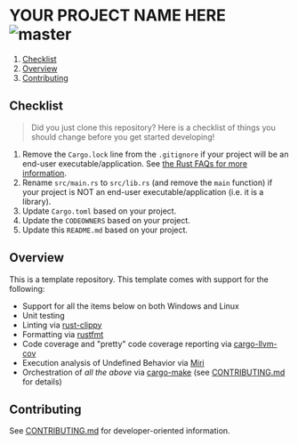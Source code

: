 # YOUR PROJECT NAME HERE ![master](https://github.com/cooperwalbrun/rust-template/workflows/master/badge.svg)

1. [Checklist](#checklist)
2. [Overview](#overview)
3. [Contributing](#contributing)

## Checklist

>Did you just clone this repository? Here is a checklist of things you should change before you get
>started developing!

1. Remove the `Cargo.lock` line from the `.gitignore` if your project will be an end-user
   executable/application. See
   [the Rust FAQs for more information](https://doc.rust-lang.org/cargo/faq.html#why-do-binaries-have-cargolock-in-version-control-but-not-libraries).
2. Rename `src/main.rs` to `src/lib.rs` (and remove the `main` function) if your project is NOT an
   end-user executable/application (i.e. it is a library).
3. Update `Cargo.toml` based on your project.
4. Update the `CODEOWNERS` based on your project.
5. Update this `README.md` based on your project.

## Overview

This is a template repository. This template comes with support for the following:

* Support for all the items below on both Windows and Linux
* Unit testing
* Linting via [rust-clippy](https://github.com/rust-lang/rust-clippy)
* Formatting via [rustfmt](https://github.com/rust-lang/rustfmt)
* Code coverage and "pretty" code coverage reporting via [cargo-llvm-cov](https://github.com/taiki-e/cargo-llvm-cov)
* Execution analysis of Undefined Behavior via [Miri](https://github.com/rust-lang/miri)
* Orchestration of *all the above* via [cargo-make](https://github.com/sagiegurari/cargo-make)
(see [CONTRIBUTING.md](CONTRIBUTING.md) for details)

## Contributing

See [CONTRIBUTING.md](CONTRIBUTING.md) for developer-oriented information.
